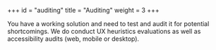 +++
id = "auditing"
title = "Auditing"
weight = 3
+++

You have a working solution and need to test and audit it for potential shortcomings. We do conduct UX heuristics evaluations as well as accessibility audits (web, mobile or desktop).